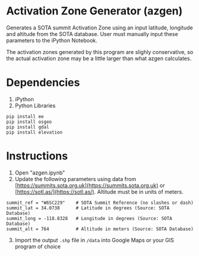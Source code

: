 # Activation Zone Generator (azgen)
Generates a SOTA summit Activation Zone using an input latitude, longitude and altitude from the SOTA database. 
User must manually input these parameters to the iPython Notebook.

The activation zones generated by this program are slighly conservative, so the actual activation zone may be a little larger than what azgen calculates.

# Dependencies
1. iPython
2. Python Libraries
```
pip install ee
pip install osgeo
pip install gdal
pip install elevation
```

# Instructions

1. Open "azgen.ipynb"
2. Update the following parameters using data from [https://summits.sota.org.uk](https://summits.sota.org.uk) or [https://sotl.as/](https://sotl.as/). Altitude must be in units of meters.
```
summit_ref = "W6SC229"    # SOTA Summit Reference (no slashes or dash)
summit_lat = 34.0738      # Latitude in degrees (Source: SOTA Database)
summit_long = -118.8328   # Longitude in degrees (Source: SOTA Database)
summit_alt = 764          # Altitude in meters (Source: SOTA Database)
```
3. Import the output `.shp` file in `/data` into Google Maps or your GIS program of choice